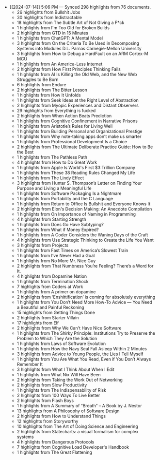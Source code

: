 - [[2024-07-14]] 5:06 PM — Synced 298 highlights from 76 documents.
    - 26 highlights from Bullshit Jobs
    - 30 highlights from Indistractable
    - 18 highlights from The Subtle Art of Not Giving a F*ck
    - 1 highlights from I'm Too Old for Broken Builds
    - 2 highlights from GTD in 15 Minutes
    - 1 highlights from ChatGPT: A Mental Model
    - 3 highlights from On the Criteria To Be Used in Decomposing Systems into Modules D.L. Parnas Carnegie-Mellon University
    - 3 highlights from How to Debug a HardFault on an ARM Cortex-M MCU
    - 1 highlights from An America-Less Internet
    - 2 highlights from How First Principles Thinking Fails
    - 1 highlights from AI Is Killing the Old Web, and the New Web Struggles to Be Born
    - 6 highlights from Endure
    - 2 highlights from The Bitter Lesson
    - 1 highlights from How It Unfolds
    - 1 highlights from Seek Ideas at the Right Level of Abstraction
    - 2 highlights from Myopic Experiences and Distant Observers
    - 29 highlights from Everything is fucked
    - 2 highlights from When Action Beats Prediction
    - 1 highlights from Cognitive Confinement in Narrative Prisons
    - 1 highlights from Aristotle’s Rules for Living Well
    - 1 highlights from Building Personal and Organizational Prestige
    - 1 highlights from Why note-taking apps don’t make us smarter
    - 1 highlights from Professional Development Is a Choice
    - 2 highlights from The Ultimate Deliberate Practice Guide: How to Be the Best
    - 1 highlights from The Pathless Path
    - 4 highlights from How to Do Great Work
    - 1 highlights from Apple Is World's First $3 Trillion Company
    - 1 highlights from These 38 Reading Rules Changed My Life
    - 1 highlights from The Lindy Effect
    - 3 highlights from Hunter S. Thompson’s Letter on Finding Your Purpose and Living a Meaningful Life
    - 1 highlights from Software Packaging Is a Nightmare
    - 1 highlights from Portability and the C Language
    - 1 highlights from Return to Office Is Bullshit and Everyone Knows It
    - 2 highlights from Elon's Decision Making: An Anecdote Compilation
    - 1 highlights from On Importance of Naming in Programming
    - 4 highlights from Starting Strength
    - 1 highlights from Does Go Have Subtyping?
    - 1 highlights from What if Money Expired?
    - 1 highlights from A Coder Considers the Waning Days of the Craft
    - 4 highlights from Use Strategic Thinking to Create the Life You Want
    - 3 highlights from Projects
    - 1 highlights from Fast Times on America’s Slowest Train
    - 1 highlights from I’ve Never Had a Goal
    - 1 highlights from No More Mr. Nice Guy
    - 2 highlights from That Numbness You’re Feeling? There’s a Word for It.
    - 4 highlights from Dopamine Nation
    - 1 highlights from Termination Shock
    - 7 highlights from Coders at Work
    - 1 highlights from A primer on dopamine
    - 2 highlights from ‘Enshittification’ is coming for absolutely everything
    - 1 highlights from You Don’t Need More How-To Advice — You Need a Beautiful and Painful Reckoning
    - 15 highlights from Getting Things Done
    - 2 highlights from Starter Villain
    - 17 highlights from Elf
    - 2 highlights from Why We Can't Have Nice Software
    - 1 highlights from The Shirky Principle: Institutions Try to Preserve the Problem to Which They Are the Solution
    - 1 highlights from Laws of Software Evolution
    - 1 highlights from How the Navy Seal Fall Asleep Within 2 Minutes
    - 3 highlights from Advice to Young People, the Lies I Tell Myself
    - 1 highlights from You Are What You Read, Even if You Don’t Always Remember It
    - 3 highlights from What I Think About When I Edit
    - 1 highlights from What Nix Will Have Been
    - 2 highlights from Taking the Work Out of Networking
    - 2 highlights from Slow Productivity
    - 1 highlights from The Indispensability of Risk
    - 2 highlights from 100 Ways To Live Better
    - 2 highlights from Flash Boys
    - 1 highlights from A Summary of “Breath” – A Book by J. Nestor
    - 13 highlights from A Philosophy of Software Design
    - 2 highlights from How to Understand Things
    - 12 highlights from Storyworthy
    - 10 highlights from The Art of Doing Science and Engineering
    - 2 highlights from Statecharts: a visual formalism for complex systems
    - 4 highlights from Dangerous Protocols
    - 7 highlights from Cognitive Load Developer's Handbook
    - 1 highlights from The Great Flattening

